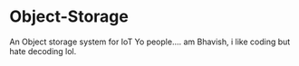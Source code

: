# Object-Storage
An Object storage system for IoT
Yo people.... am Bhavish, i like coding but hate decoding lol.
